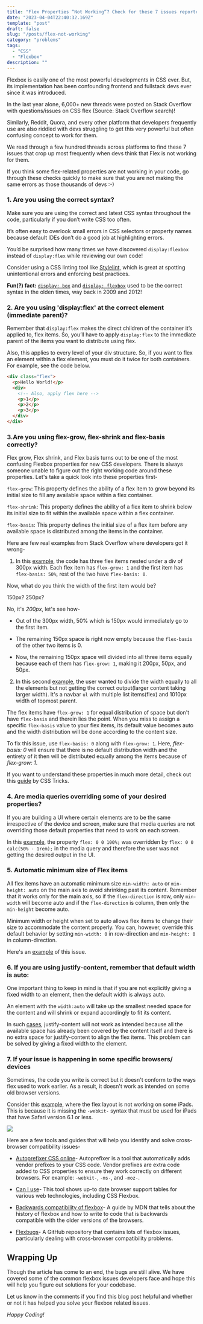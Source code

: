 ```yaml
---
title: "Flex Properties “Not Working”? Check for these 7 issues reported 1000s of time on Stack Overflow"
date: "2023-04-04T22:40:32.169Z"
template: "post"
draft: false
slug: "/posts/flex-not-working"
category: "problems"
tags:
  - "CSS"
  - "Flexbox"
description: ""
---
```


Flexbox is easily one of the most powerful developments in CSS ever. But, its implementation has been confounding frontend and fullstack devs ever since it was introduced.

In the last year alone, 6,000+ new threads were posted on Stack Overflow with questions/issues on CSS flex (Source: Stack Overflow search)!

Similarly, Reddit, Quora, and every other platform that developers frequently use are also riddled with devs struggling to get this very powerful but often confusing concept to work for them.

We read through a few hundred threads across platforms to find these 7 issues that crop up most frequently when devs think that Flex is not working for them.

If you think some flex-related properties are not working in your code, go through these checks quickly to make sure that you are not making the same errors as those thousands of devs :-)


### 1. Are you using the correct syntax?

Make sure you are using the correct and latest CSS syntax throughout the code, particularly if you don’t write CSS too often.

It’s often easy to overlook small errors in CSS selectors or property names because default IDEs don’t do a good job at highlighting errors.


You’d be surprised how many times we have discovered `display:flexbox` instead of `display:flex` while reviewing our own code!

Consider using a CSS linting tool like [Stylelint](https://stylelint.io/), which is great at spotting unintentional errors and enforcing best practices.

**Fun(?) fact:** [`display: box`](https://www.w3.org/TR/2009/WD-css3-flexbox-20090723/) and [`display: flexbox`](https://www.w3.org/TR/2012/WD-css3-flexbox-20120322/) used to be the correct syntax in the olden times, way back in 2009 and 2012!

### 2. Are you using 'display:flex' at the correct element (immediate parent)?

Remember that `display:flex` makes the direct children of the container it’s applied to, flex items. So, you’ll have to apply `display:flex` to the immediate parent of the items you want to distribute using flex.

Also, this applies to every level of your div structure. So, if you want to flex an element within a flex element, you must do it twice for both containers. For example, see the code below.

```html
<div class="flex">
  <p>Hello World!</p>
  <div>
    <!-- Also, apply flex here -->
    <p>1</p>
    <p>2</p>
    <p>3</p>
  </div>
</div>
```

### 3.Are you using flex-grow, flex-shrink and flex-basis correctly?

Flex grow, Flex shrink, and Flex basis turns out to be one of the most confusing Flexbox properties for new CSS developers. There is always someone unable to figure out the right working code around these properties. Let's take a quick look into these properties first-

`flex-grow`: This property defines the ability of a flex item to grow beyond its initial size to fill any available space within a flex container.

`flex-shrink`: This property defines the ability of a flex item to shrink below its initial size to fit within the available space within a flex container.

`flex-basis`: This property defines the initial size of a flex item before any available space is distributed among the items in the container.

Here are few real examples from Stack Overflow where developers got it wrong-

1. In this [example](https://stackoverflow.com/questions/71399363/how-exactly-does-flex-basis-work-in-combination-with-flex-grow), the code has three flex items nested under a div of 300px width. Each flex item has `flex-grow: 1` and the first item has `flex-basis: 50%`, rest of the two have `flex-basis: 0`.

Now, what do you think the width of the first item would be?

150px? 250px?

No, it's _200px_, let's see how-

- Out of the 300px width, 50% which is 150px would immediately go to the first item.

- The remaining 150px space is right now empty because the `flex-basis` of the other two items is 0.

- Now, the remaining 150px space will divided into all three items equally because each of them has `flex-grow: 1`, making it 200px, 50px, and 50px.

2. In this second [example](https://stackoverflow.com/questions/25066214/flexbox-not-giving-equal-width-to-elements/25066844#25066844), the user wanted to divide the width equally to all the elements but not getting the correct output(larger content taking larger width). It's a navbar `ul` with multiple list items(flex) and 1010px width of topmost parent.

The flex items have `flex-grow: 1` for equal distribution of space but don't have `flex-basis` and therein lies the point. When you miss to assign a specific `flex-basis` value to your flex items, its default value becomes auto and the width distribution will be done according to the content size.

To fix this issue, use `flex-basis: 0` along with `flex-grow: 1`. Here, _flex-basis: 0_ will ensure that there is no default distribution width and the entirety of it then will be distributed equally among the items because of _flex-grow: 1_.

If you want to understand these properties in much more detail, check out this [guide](https://css-tricks.com/understanding-flex-grow-flex-shrink-and-flex-basis/) by CSS Tricks.

### 4. Are media queries overriding some of your desired properties?

If you are building a UI where certain elements are to be the same irrespective of the device and screen, make sure that media queries are not overriding those default properties that need to work on each screen.

In this [example](https://stackoverflow.com/questions/74006260/why-flex-basis-100-is-not-working-in-this-case-what-is-the-solution), the property `flex: 0 0 100%;` was overridden by `flex: 0 0 calc(50% - 1rem);` in the media query and therefore the user was not getting the desired output in the UI.

### 5. Automatic minimum size of Flex items

All flex items have an automatic minimum size `min-width: auto` or `min-height: auto` on the main axis to avoid shrinking past its content. Remember that it works only for the main axis, so if the `flex-direction` is row, only `min-width` will become auto and if the `flex-direction` is column, then only the `min-height` become auto.

Minimum width or height when set to auto allows flex items to change their size to accommodate the content properly. You can, however, override this default behavior by setting `min-width: 0` in row-direction and `min-height: 0` in column-direction.

Here's an [example](https://stackoverflow.com/questions/36247140/why-dont-flex-items-shrink-past-content-size/36247448#36247448) of this issue.

### 6. If you are using justify-content, remember that default width is auto:

One important thing to keep in mind is that if you are not explicitly giving a fixed width to an element, then the default width is always auto.

An element with the `width:auto` will take up the smallest needed space for the content and will shrink or expand accordingly to fit its content.

In such [cases](https://stackoverflow.com/questions/73002394/css-flex-property-justify-content-not-working), justify-content will not work as intended because all the available space has already been covered by the content itself and there is no extra space for justify-content to align the flex items. This problem can be solved by giving a fixed width to the element.

### 7. If your issue is happening in some specific browsers/ devices

Sometimes, the code you write is correct but it doesn't conform to the ways flex used to work earlier. As a result, it doesn't work as intended on some old browser versions.

Consider this [example](https://stackoverflow.com/questions/37296836/css-flex-layout-not-working-on-some-ipads), where the flex layout is not working on some iPads. This is because it is missing the `-webkit-` syntax that must be used for iPads that have Safari version 6.1 or less.

![](../../Downloads/fgdfgdfgUntitled-2023-03-06-1154.png)

Here are a few tools and guides that will help you identify and solve cross-browser compatibility issues-

- [Autoprefixer CSS online](https://autoprefixer.github.io/)- Autoprefixer is a tool that automatically adds vendor prefixes to your CSS code. Vendor prefixes are extra code added to CSS properties to ensure they work correctly on different browsers. For example: `-webkit-`, `-ms-`, and `-moz-`.

- [Can I use](https://caniuse.com/flexbox)- This tool shows up-to date browser support tables for various web technologies, including CSS Flexbox.

- [Backwards compatibility of flexbox](https://developer.mozilla.org/en-US/docs/Web/CSS/CSS_Flexible_Box_Layout/Backwards_Compatibility_of_Flexbox)- A guide by MDN that tells about the history of flexbox and how to write to code that is backwards compatible with the older versions of the browsers.

- [Flexbugs](https://github.com/philipwalton/flexbugs)- A GitHub repository that contains lots of flexbox issues, particularly dealing with cross-browser compatibility problems.

## Wrapping Up

Though the article has come to an end, the bugs are still alive. We have covered some of the common flexbox issues developers face and hope this will help you figure out solutions for your codebase.

Let us know in the comments if you find this blog post helpful and whether or not it has helped you solve your flexbox related issues.

_Happy Coding!_
